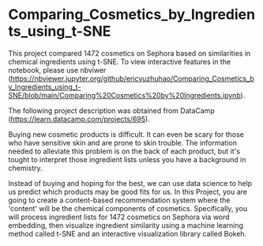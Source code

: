 # Comparing_Cosmetics_by_Ingredients_using_t-SNE

This project compared 1472 cosmetics on Sephora based on similarities in chemical ingredients using t-SNE. To view interactive features in the notebook, please use nbviwer (https://nbviewer.jupyter.org/github/ericyuzhuhao/Comparing_Cosmetics_by_Ingredients_using_t-SNE/blob/main/Comparing%20Cosmetics%20by%20Ingredients.ipynb).

The following project description was obtained from DataCamp (https://learn.datacamp.com/projects/695).

Buying new cosmetic products is difficult. It can even be scary for those who have sensitive skin and are prone to skin trouble. The information needed to alleviate this problem is on the back of each product, but it's tought to interpret those ingredient lists unless you have a background in chemistry.

Instead of buying and hoping for the best, we can use data science to help us predict which products may be good fits for us. In this Project, you are going to create a content-based recommendation system where the 'content' will be the chemical components of cosmetics. Specifically, you will process ingredient lists for 1472 cosmetics on Sephora via word embedding, then visualize ingredient similarity using a machine learning method called t-SNE and an interactive visualization library called Bokeh.
